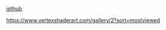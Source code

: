 [github](https://github.com/greggman/vertexshaderart)

https://www.vertexshaderart.com/gallery/2?sort=mostviewed